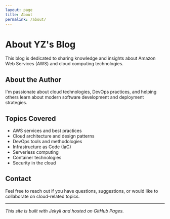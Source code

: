 ```yaml
---
layout: page
title: About
permalink: /about/
---
```


# About YZ's Blog

This blog is dedicated to sharing knowledge and insights about Amazon Web Services (AWS) and cloud computing technologies.

## About the Author

I'm passionate about cloud technologies, DevOps practices, and helping others learn about modern software development and deployment strategies.

## Topics Covered

- AWS services and best practices
- Cloud architecture and design patterns
- DevOps tools and methodologies
- Infrastructure as Code (IaC)
- Serverless computing
- Container technologies
- Security in the cloud

## Contact

Feel free to reach out if you have questions, suggestions, or would like to collaborate on cloud-related topics.

---

*This site is built with Jekyll and hosted on GitHub Pages.*
